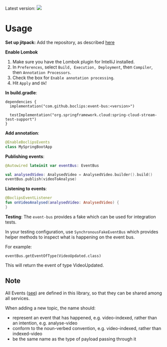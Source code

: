 Latest version: [![](https://jitpack.io/v/boclips/events.svg)](https://jitpack.io/#boclips/event-bus)

# Usage

**Set up jitpack:**
Add the repository, as described [here](https://jitpack.io/#boclips/event-bus)

**Enable Lombok**
1. Make sure you have the Lombok plugin for IntelliJ installed.
2. In `Preferences`, select `Build, Execution, Deployment`, then `Compiler`, then `Annotation Processors`.
3. Check the box for `Enable annotation processing`.
4. Hit `Apply` and `Ok`!

**In build.gradle**:
```
dependencies {
  implementation("com.github.boclips:event-bus:<version>")

  testImplementation("org.springframework.cloud:spring-cloud-stream-test-support")
}
```

**Add annotation**:
```kotlin
@EnableBoclipsEvents
class MySpringBootApp
```

**Publishing events**:
```kotlin
@Autowired lateinit var eventBus: EventBus

val analysedVideo: AnalysedVideo = AnalysedVideo.builder().build()
eventBus.publish(videoToAnalyse) 
```

**Listening to events**:
```kotlin
@BoclipsEventListener
fun onVideoAnalysed(analysedVideo: AnalysedVideo) {
}
```

**Testing**:
The `event-bus` provides a fake which can be used for integration tests.

In your testing configuration, use `SynchronousFakeEventBus` which provides helper methods to inspect what is happening on the event bus.

For example:

```
eventBus.getEventOfType(VideoUpdated.class)
```

This will return the event of type VideoUpdated.

## Note
All Events ([see](src/main/java/com/boclips/event-bus/events)) are defined in this library, 
so that they can be shared among all services.

When adding a new topic, the name should:

- represent an event that has happened, e.g. video-indexed, rather than an intention, e.g. analyse-video
- conform to the noun-verbed convention, e.g. video-indexed, rather than indexed-video
- be the same name as the type of payload passing through it
